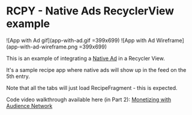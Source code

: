 # RCPY - Native Ads RecyclerView example 

![App with Ad gif](app-with-ad.gif =399x699) ![App with Ad Wireframe](app-with-ad-wireframe.png =399x699)

This is an example of integrating a [Native Ad](https://developers.facebook.com/docs/audience-network/android-native) in a Recycler View.

It's a sample recipe app where native ads will show up in the feed on the 5th entry.

Note that all the tabs will just load RecipeFragment - this is expected.

Code video walkthrough available here (in Part 2): [Monetizing with Audience Network](https://www.facebook.com/audiencenetwork/news-and-insights/watch-and-learn-monetizing-with-audience-network)

